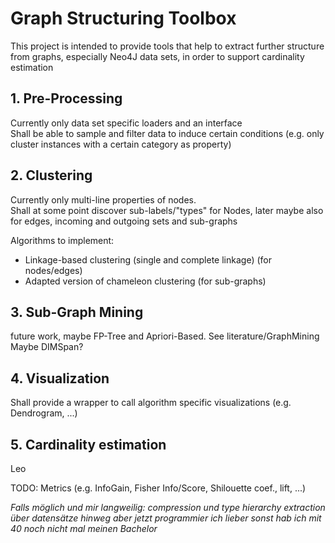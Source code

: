 # Graph Structuring Toolbox

This project is intended to provide tools that help to extract further structure 
from graphs, especially Neo4J data sets, in order to support cardinality estimation  

## 1. Pre-Processing
Currently only data set specific loaders and an interface  
Shall be able to sample and filter data to induce certain conditions
(e.g. only cluster instances with a certain category as property)  


## 2. Clustering
Currently only multi-line properties of nodes.  
Shall at some point discover sub-labels/"types" for Nodes, later maybe also for
edges, incoming and outgoing sets and sub-graphs

Algorithms to implement:  
- Linkage-based clustering (single and complete linkage) (for nodes/edges)
- Adapted version of chameleon clustering (for sub-graphs)

## 3. Sub-Graph Mining
future work, maybe FP-Tree and Apriori-Based. See literature/GraphMining  
Maybe DIMSpan?

## 4. Visualization
Shall provide a wrapper to call algorithm specific visualizations 
(e.g. Dendrogram, ...)

## 5. Cardinality estimation
Leo

TODO: Metrics (e.g. InfoGain, Fisher Info/Score, Shilouette coef., lift, ...)  

_Falls möglich und mir langweilig: compression und type hierarchy extraction über datensätze hinweg aber jetzt programmier ich lieber sonst hab ich mit 40 noch nicht mal meinen Bachelor_
